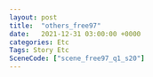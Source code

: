 ```yaml
---
layout: post
title:  "others_free97"
date:   2021-12-31 03:00:00 +0000
categories: Etc
Tags: Story Etc
SceneCode: ["scene_free97_q1_s20"]
---
```


